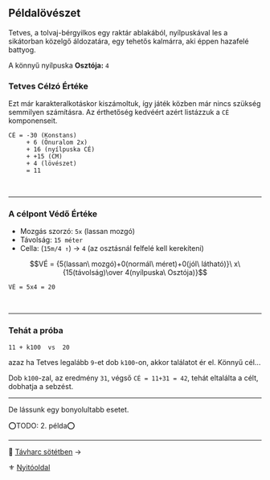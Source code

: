 ## Példalövészet

Tetves, a tolvaj-bérgyilkos egy raktár ablakából, nyílpuskával les a sikátorban közelgő áldozatára, egy tehetős kalmárra, aki éppen hazafelé battyog.

A könnyű nyílpuska **Osztója:** `4`

### Tetves Célzó Értéke

Ezt már karakteralkotáskor kiszámoltuk, így játék közben már nincs szükség semmilyen számításra. Az érthetőség kedvéért azért listázzuk a `CÉ` komponenseit.

```
CÉ = -30 (Konstans)
     + 6 (Önuralom 2x)
     + 16 (nyílpuska CÉ)
     + +15 (CM)
     + 4 (lövészet)
     = 11
```

<br />

---
### A célpont Védő Értéke

- Mozgás szorzó: `5x` (lassan mozgó)
- Távolság: `15 méter`
- Cella:  (`15m/4 ↑`) → `4` (az osztásnál felfelé kell kerekíteni)

$$VÉ = {5(lassan\ mozgó)+0(normál\ méret)+0(jól\ látható)}\ x\ {15(távolság)\over 4(nyílpuska\ Osztója)}$$

```
VÉ = 5x4 = 20
```

<br />

---
### Tehát a próba

```
11 + k100  vs  20
```

azaz ha Tetves legalább `9`-et dob `k100`-on, akkor találatot ér el. Könnyű cél...

Dob `k100`-zal, az eredmény `31`, végső `CÉ = 11+31 = 42`, tehát eltalálta a célt, dobhatja a sebzést.

---
De lássunk egy bonyolultabb esetet.

⭕TODO: 2. példa⭕

---

🔗 [Távharc sötétben](076_tavharc_sotetben.md) →

⚜️ [Nyitóoldal](start.md)
